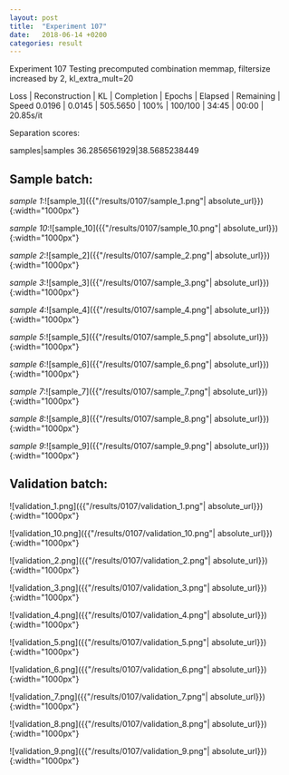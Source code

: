 ```yaml
---
layout: post
title:  "Experiment 107"
date:   2018-06-14 +0200
categories: result
---
```

Experiment 107
Testing precomputed combination memmap, filtersize increased by 2, kl_extra_mult=20

Loss | Reconstruction | KL | Completion | Epochs | Elapsed | Remaining | Speed
0.0196 | 0.0145 | 505.5650 | 100% | 100/100 | 34:45 | 00:00 | 20.85s/it

Separation scores:

samples|samples
36.2856561929|38.5685238449

## **Sample batch**:

_sample 1_:![sample_1]({{"/results/0107/sample_1.png"| absolute_url}}){:width="1000px"}

_sample 10_:![sample_10]({{"/results/0107/sample_10.png"| absolute_url}}){:width="1000px"}

_sample 2_:![sample_2]({{"/results/0107/sample_2.png"| absolute_url}}){:width="1000px"}

_sample 3_:![sample_3]({{"/results/0107/sample_3.png"| absolute_url}}){:width="1000px"}

_sample 4_:![sample_4]({{"/results/0107/sample_4.png"| absolute_url}}){:width="1000px"}

_sample 5_:![sample_5]({{"/results/0107/sample_5.png"| absolute_url}}){:width="1000px"}

_sample 6_:![sample_6]({{"/results/0107/sample_6.png"| absolute_url}}){:width="1000px"}

_sample 7_:![sample_7]({{"/results/0107/sample_7.png"| absolute_url}}){:width="1000px"}

_sample 8_:![sample_8]({{"/results/0107/sample_8.png"| absolute_url}}){:width="1000px"}

_sample 9_:![sample_9]({{"/results/0107/sample_9.png"| absolute_url}}){:width="1000px"}

## **Validation batch**:

![validation_1.png]({{"/results/0107/validation_1.png"| absolute_url}}){:width="1000px"}

![validation_10.png]({{"/results/0107/validation_10.png"| absolute_url}}){:width="1000px"}

![validation_2.png]({{"/results/0107/validation_2.png"| absolute_url}}){:width="1000px"}

![validation_3.png]({{"/results/0107/validation_3.png"| absolute_url}}){:width="1000px"}

![validation_4.png]({{"/results/0107/validation_4.png"| absolute_url}}){:width="1000px"}

![validation_5.png]({{"/results/0107/validation_5.png"| absolute_url}}){:width="1000px"}

![validation_6.png]({{"/results/0107/validation_6.png"| absolute_url}}){:width="1000px"}

![validation_7.png]({{"/results/0107/validation_7.png"| absolute_url}}){:width="1000px"}

![validation_8.png]({{"/results/0107/validation_8.png"| absolute_url}}){:width="1000px"}

![validation_9.png]({{"/results/0107/validation_9.png"| absolute_url}}){:width="1000px"}
